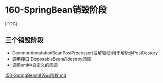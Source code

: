 # 160-SpringBean销毁阶段

[TOC]

## 三个销毁阶段

- CommonAnnotationBeanPostProcessor(注解驱动)用于解析@PostDestory
- 调用接口 DisposableBean的destroy回调
- 调用xml中自定义的回调

 [150-SpringBean销毁前阶段.md](150-SpringBean销毁前阶段.md) 

